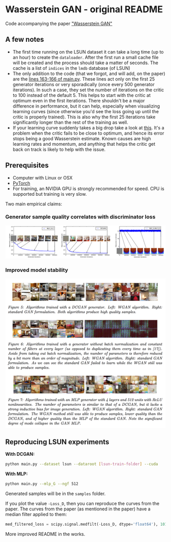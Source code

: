 Wasserstein GAN - original README
===============

Code accompanying the paper ["Wasserstein GAN"](https://arxiv.org/abs/1701.07875)

## A few notes

- The first time running on the LSUN dataset it can take a long time (up to an hour) to create the `dataloader`. After the first run a small cache file will be created and the process should take a matter of seconds. The cache is a list of `indices` in the `lmdb` database (of LSUN)
- The only addition to the code (that we forgot, and will add, on the paper) are the [lines 163-166 of main.py](https://github.com/martinarjovsky/WassersteinGAN/blob/master/main.py#L163-L166). These lines act only on the first 25 generator iterations or very sporadically (once every 500 generator iterations). In such a case, they set the number of iterations on the critic to 100 instead of the default 5. This helps to start with the critic at optimum even in the first iterations. There shouldn't be a major difference in performance, but it can help, especially when visualizing learning curves (since otherwise you'd see the loss going up until the critic is properly trained). This is also why the first 25 iterations take significantly longer than the rest of the training as well.
- If your learning curve suddenly takes a big drop take a look at [this](https://github.com/martinarjovsky/WassersteinGAN/issues/2). It's a problem when the critic fails to be close to optimum, and hence its error stops being a good Wasserstein estimate. Known causes are high learning rates and momentum, and anything that helps the critic get back on track is likely to help with the issue.

## Prerequisites

- Computer with Linux or OSX
- [PyTorch](http://pytorch.org)
- For training, an NVIDIA GPU is strongly recommended for speed. CPU is supported but training is very slow.

Two main empirical claims:

### Generator sample quality correlates with discriminator loss

![gensample](imgs/w_combined.png "sample quality correlates with discriminator loss")

### Improved model stability

![stability](imgs/compare_dcgan.png "stability")


## Reproducing LSUN experiments

**With DCGAN:**

```bash
python main.py --dataset lsun --dataroot [lsun-train-folder] --cuda
```

**With MLP:**

```bash
python main.py --mlp_G --ngf 512
```

Generated samples will be in the `samples` folder.

If you plot the value `-Loss_D`, then you can reproduce the curves from the paper. The curves from the paper (as mentioned in the paper) have a median filter applied to them:

```python
med_filtered_loss = scipy.signal.medfilt(-Loss_D, dtype='float64'), 101)
```

More improved README in the works.
